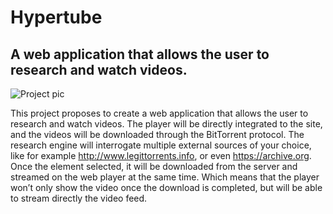 # Hypertube
## A web application that allows the user to research and watch videos.

![Project pic](https://res.cloudinary.com/smarwise/image/upload/v1579335100/Mine/Hypertube.png)

This project proposes to create a web application that allows the user to research and
watch videos.
The player will be directly integrated to the site, and the videos will be downloaded
through the BitTorrent protocol.
The research engine will interrogate multiple external sources of your choice, like for
example http://www.legittorrents.info, or even https://archive.org.
Once the element selected, it will be downloaded from the server and streamed on the
web player at the same time. Which means that the player won’t only show the video
once the download is completed, but will be able to stream directly the video feed.
